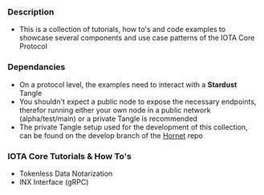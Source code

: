 ### Description
- This is a collection of tutorials, how to's and code examples to showcase several components and use case patterns of the IOTA Core Protocol

### Dependancies
- On a protocol level, the examples need to interact with a **Stardust** Tangle
- You shouldn't expect a public node to expose the necessary endpoints, therefor running either your own node in a public network (alpha/test/main) or a private Tangle is recommended
- The private Tangle setup used for the development of this collection, can be found on the develop branch of the [Hornet](https://github.com/iotaledger/hornet/tree/develop/private_tangle) repo

### IOTA Core Tutorials & How To's
- Tokenless Data Notarization
- INX Interface (gRPC)